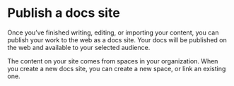 # Publish a docs site

<p>Once you’ve finished writing, editing, or importing your content, you can publish your work to the web as a docs site. Your docs will be published on the web and available to your selected audience. 

The content on your site comes from spaces in your organization. When you create a new docs site, you can create a new space, or link an existing one. </p>